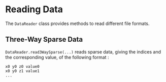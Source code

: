# Reading Data
The `DataReader` class provides methods to read different file formats.

## Three-Way Sparse Data
`DataReader.read3WaySparse(...)` reads sparse data, giving the indices and the corresponding value, of the following format :
```
x0 y0 z0 value0
x0 y0 z1 value1
...
```
